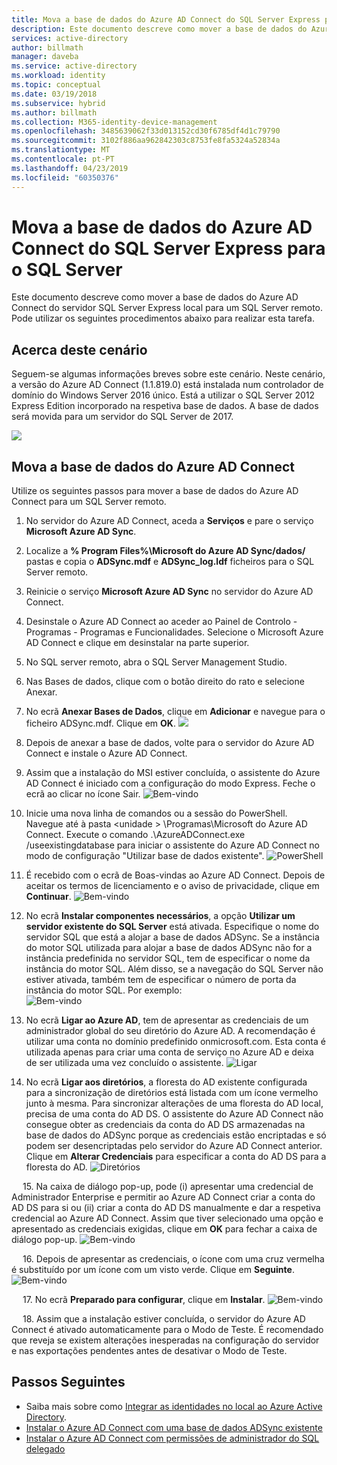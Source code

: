 ```yaml
---
title: Mova a base de dados do Azure AD Connect do SQL Server Express para o SQL Server. | Microsoft Docs
description: Este documento descreve como mover a base de dados do Azure AD Connect do servidor SQL Server Express local para um SQL Server remoto.
services: active-directory
author: billmath
manager: daveba
ms.service: active-directory
ms.workload: identity
ms.topic: conceptual
ms.date: 03/19/2018
ms.subservice: hybrid
ms.author: billmath
ms.collection: M365-identity-device-management
ms.openlocfilehash: 3485639062f33d013152cd30f6785df4d1c79790
ms.sourcegitcommit: 3102f886aa962842303c8753fe8fa5324a52834a
ms.translationtype: MT
ms.contentlocale: pt-PT
ms.lasthandoff: 04/23/2019
ms.locfileid: "60350376"
---
```

# <a name="move-azure-ad-connect-database-from-sql-server-express-to-sql-server"></a>Mova a base de dados do Azure AD Connect do SQL Server Express para o SQL Server 

Este documento descreve como mover a base de dados do Azure AD Connect do servidor SQL Server Express local para um SQL Server remoto.  Pode utilizar os seguintes procedimentos abaixo para realizar esta tarefa.

## <a name="about-this-scenario"></a>Acerca deste cenário
Seguem-se algumas informações breves sobre este cenário.  Neste cenário, a versão do Azure AD Connect (1.1.819.0) está instalada num controlador de domínio do Windows Server 2016 único.  Está a utilizar o SQL Server 2012 Express Edition incorporado na respetiva base de dados.  A base de dados será movida para um servidor do SQL Server de 2017.

![](media/how-to-connect-install-move-db/move1.png)

## <a name="move-the-azure-ad-connect-database"></a>Mova a base de dados do Azure AD Connect
Utilize os seguintes passos para mover a base de dados do Azure AD Connect para um SQL Server remoto.

1. No servidor do Azure AD Connect, aceda a **Serviços** e pare o serviço **Microsoft Azure AD Sync**.
2. Localize a **% Program Files%\Microsoft do Azure AD Sync/dados/** pastas e copia o **ADSync.mdf** e **ADSync_log.ldf** ficheiros para o SQL Server remoto.
3. Reinicie o serviço **Microsoft Azure AD Sync** no servidor do Azure AD Connect.
4. Desinstale o Azure AD Connect ao aceder ao Painel de Controlo - Programas - Programas e Funcionalidades.  Selecione o Microsoft Azure AD Connect e clique em desinstalar na parte superior.
5. No SQL server remoto, abra o SQL Server Management Studio.
6. Nas Bases de dados, clique com o botão direito do rato e selecione Anexar.
7. No ecrã **Anexar Bases de Dados**, clique em **Adicionar** e navegue para o ficheiro ADSync.mdf.  Clique em **OK**.
   ![](media/how-to-connect-install-move-db/move2.png)

8. Depois de anexar a base de dados, volte para o servidor do Azure AD Connect e instale o Azure AD Connect.
9. Assim que a instalação do MSI estiver concluída, o assistente do Azure AD Connect é iniciado com a configuração do modo Express. Feche o ecrã ao clicar no ícone Sair.
   ![Bem-vindo](./media/how-to-connect-install-move-db/db1.png)
10. Inicie uma nova linha de comandos ou a sessão do PowerShell. Navegue até à pasta \<unidade > \Programas\Microsoft do Azure AD Connect. Execute o comando .\AzureADConnect.exe /useexistingdatabase para iniciar o assistente do Azure AD Connect no modo de configuração "Utilizar base de dados existente".
    ![PowerShell](./media/how-to-connect-install-move-db/db2.png)
11. É recebido com o ecrã de Boas-vindas ao Azure AD Connect. Depois de aceitar os termos de licenciamento e o aviso de privacidade, clique em **Continuar**.
    ![Bem-vindo](./media/how-to-connect-install-move-db/db3.png)
12. No ecrã **Instalar componentes necessários**, a opção **Utilizar um servidor existente do SQL Server** está ativada. Especifique o nome do servidor SQL que está a alojar a base de dados ADSync. Se a instância do motor SQL utilizada para alojar a base de dados ADSync não for a instância predefinida no servidor SQL, tem de especificar o nome da instância do motor SQL. Além disso, se a navegação do SQL Server não estiver ativada, também tem de especificar o número de porta da instância do motor SQL. Por exemplo:         
    ![Bem-vindo](./media/how-to-connect-install-move-db/db4.png)           

13. No ecrã **Ligar ao Azure AD**, tem de apresentar as credenciais de um administrador global do seu diretório do Azure AD. A recomendação é utilizar uma conta no domínio predefinido onmicrosoft.com. Esta conta é utilizada apenas para criar uma conta de serviço no Azure AD e deixa de ser utilizada uma vez concluído o assistente.
    ![Ligar](./media/how-to-connect-install-move-db/db5.png)
 
14. No ecrã **Ligar aos diretórios**, a floresta do AD existente configurada para a sincronização de diretórios está listada com um ícone vermelho junto à mesma. Para sincronizar alterações de uma floresta do AD local, precisa de uma conta do AD DS. O assistente do Azure AD Connect não consegue obter as credenciais da conta do AD DS armazenadas na base de dados do ADSync porque as credenciais estão encriptadas e só podem ser desencriptadas pelo servidor do Azure AD Connect anterior. Clique em **Alterar Credenciais** para especificar a conta do AD DS para a floresta do AD.
    ![Diretórios](./media/how-to-connect-install-move-db/db6.png)
 
 
15. Na caixa de diálogo pop-up, pode (i) apresentar uma credencial de Administrador Enterprise e permitir ao Azure AD Connect criar a conta do AD DS para si ou (ii) criar a conta do AD DS manualmente e dar a respetiva credencial ao Azure AD Connect. Assim que tiver selecionado uma opção e apresentado as credenciais exigidas, clique em **OK** para fechar a caixa de diálogo pop-up.
    ![Bem-vindo](./media/how-to-connect-install-move-db/db7.png)
 
 
16. Depois de apresentar as credenciais, o ícone com uma cruz vermelha é substituído por um ícone com um visto verde. Clique em **Seguinte**.
    ![Bem-vindo](./media/how-to-connect-install-move-db/db8.png)
 
 
17. No ecrã **Preparado para configurar**, clique em **Instalar**.
    ![Bem-vindo](./media/how-to-connect-install-move-db/db9.png)
 
 
18. Assim que a instalação estiver concluída, o servidor do Azure AD Connect é ativado automaticamente para o Modo de Teste. É recomendado que reveja se existem alterações inesperadas na configuração do servidor e nas exportações pendentes antes de desativar o Modo de Teste. 

## <a name="next-steps"></a>Passos Seguintes

- Saiba mais sobre como [Integrar as identidades no local ao Azure Active Directory](whatis-hybrid-identity.md).
- [Instalar o Azure AD Connect com uma base de dados ADSync existente](how-to-connect-install-existing-database.md)
- [Instalar o Azure AD Connect com permissões de administrador do SQL delegado](how-to-connect-install-sql-delegation.md)

